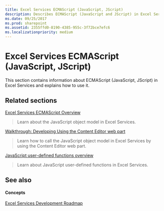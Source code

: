 ```yaml
---
title: Excel Services ECMAScript (JavaScript, JScript)
description: Describes ECMAScript (JavaScript and JScript) in Excel Services and provides links to ECMAScript tutorials.
ms.date: 09/25/2017
ms.prod: sharepoint
ms.assetid: 2355ffd0-8190-4385-955c-3f72bce7efc6
ms.localizationpriority: medium
---
```



# Excel Services ECMAScript (JavaScript, JScript)

This section contains information about ECMAScript (JavaScript, JScript) in Excel Services and explains how to use it.
  
    
    


## Related sections


 [Excel Services ECMAScript Overview](excel-services-ecmascript-overview.md)
  
    
    
> Learn about the JavaScript object model in Excel Services.
    
  
 [Walkthrough: Developing Using the Content Editor web part](walkthrough-developing-using-the-content-editor-web-part.md)
  
    
    
> Learn how to call the JavaScript object model in Excel Services by using the Content Editor web part.
    
  
 [JavaScript user-defined functions overview](javascript-user-defined-functions-overview.md)
  
    
    
> Learn about JavaScript user-defined functions in Excel Services.
    
  

## See also


#### Concepts


  
    
    
 [Excel Services Development Roadmap](excel-services-development-roadmap.md)
